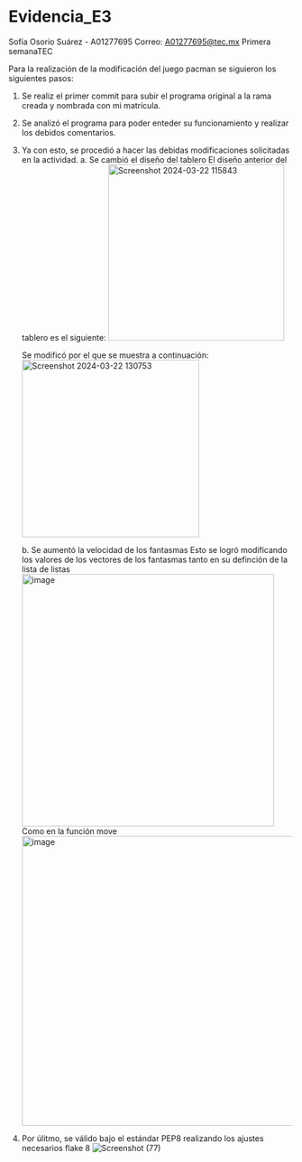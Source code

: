 # Evidencia_E3
Sofía Osorio Suárez - A01277695
Correo: A01277695@tec.mx
Primera semanaTEC

Para la realización de la modificación del juego pacman se siguieron los siguientes pasos:

1. Se realiz el primer commit para subir el programa original a la rama creada y nombrada con mi matrícula.
2. Se analizó el programa para poder enteder su funcionamiento y realizar los debidos comentarios.
3. Ya con esto, se procedió a hacer las debidas modificaciones solicitadas en la actividad.
   a. Se cambió el diseño del tablero
   El diseño anterior del tablero es el siguiente:
    <img width="312" alt="Screenshot 2024-03-22 115843" src="https://github.com/Zathiald/Evidencia_E3/assets/136507726/9cac7115-e6e9-474d-8073-91ca4dd95bb8">

   Se modificó por el que se muestra a continuación:
    <img width="314" alt="Screenshot 2024-03-22 130753" src="https://github.com/Zathiald/Evidencia_E3/assets/136507726/188fa2ff-ddf3-4806-a4ef-23ad2dc66be6">
    
   b. Se aumentó la velocidad de los fantasmas
   Esto se logró modificando los valores de los vectores de los fantasmas tanto en su definción de la lista de listas
    <img width="447" alt="image" src="https://github.com/Zathiald/Evidencia_E3/assets/136507726/38534daf-d377-4185-92b0-1859ea83007d">
   Como en la función move
    <img width="513" alt="image" src="https://github.com/Zathiald/Evidencia_E3/assets/136507726/1f543523-a5c8-4b69-8336-282a65f1b58b">

4. Por úlitmo, se válido bajo el estándar PEP8 realizando los ajustes necesarios flake 8
   ![Screenshot (77)](https://github.com/Zathiald/Evidencia_E3/assets/136507726/8b260b40-e749-459a-aa45-8cb8118fb708)


